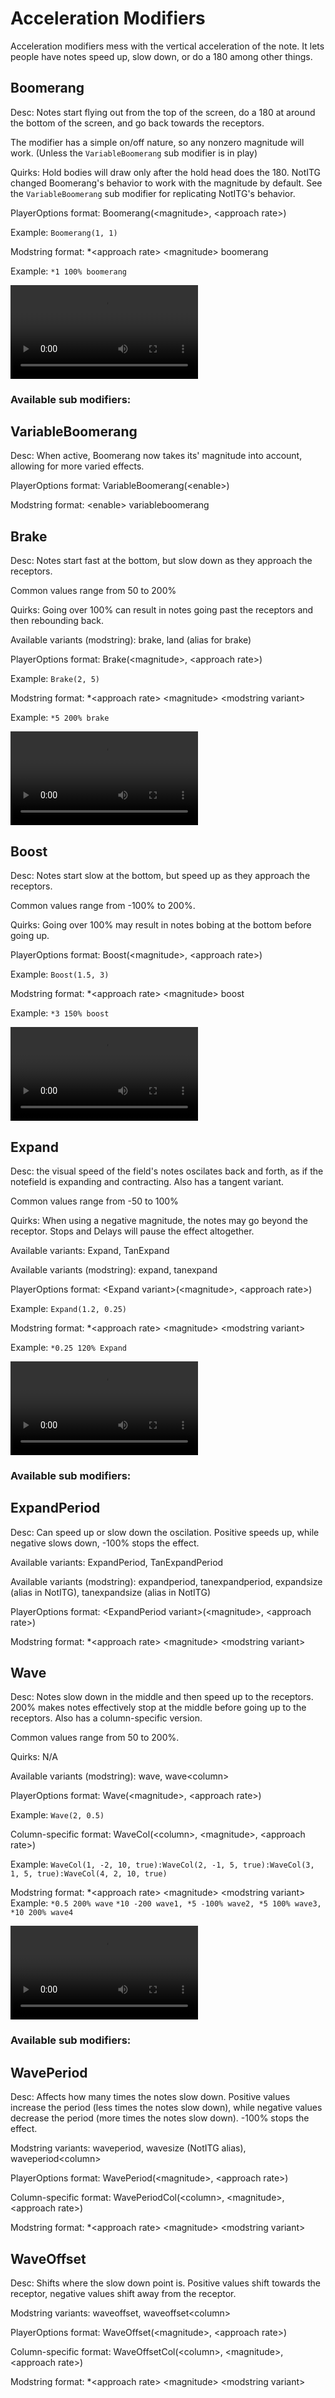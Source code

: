 # Acceleration Modifiers
Acceleration modifiers mess with the vertical acceleration of the note. It lets people have notes speed up, slow down, or do a 180 among other things.

## Boomerang
Desc: Notes start flying out from the top of the screen, do a 180 at around the bottom of the screen, and go back towards the receptors.

The modifier has a simple on/off nature, so any nonzero magnitude will work. (Unless the `VariableBoomerang` sub modifier is in play)

Quirks: Hold bodies will draw only after the hold head does the 180. NotITG changed Boomerang's behavior to work with the magnitude by default. See the `VariableBoomerang` sub modifier for replicating NotITG's behavior.

PlayerOptions format: Boomerang(\<magnitude\>, \<approach rate\>)

Example: `Boomerang(1, 1)`

Modstring format: *\<approach rate\> \<magnitude\> boomerang

Example: `*1 100% boomerang`

<video src="/vid/boomerang.webm" controls="">Boomerang video example</video>

### Available sub modifiers:
## VariableBoomerang
Desc: When active, Boomerang now takes its' magnitude into account, allowing for more varied effects.

PlayerOptions format: VariableBoomerang(\<enable\>)

Modstring format: \<enable\> variableboomerang


## Brake
Desc: Notes start fast at the bottom, but slow down as they approach the receptors.

Common values range from 50 to 200%

Quirks: Going over 100% can result in notes going past the receptors and then rebounding back.

Available variants (modstring): brake, land (alias for brake)

PlayerOptions format: Brake(\<magnitude\>, \<approach rate\>)

Example: `Brake(2, 5)`

Modstring format: *\<approach rate\> \<magnitude\> \<modstring variant\>

Example: `*5 200% brake`

<video src="/vid/brake.webm" controls="">Brake video example</video>

## Boost
Desc: Notes start slow at the bottom, but speed up as they approach the receptors.

Common values range from -100% to 200%.

Quirks: Going over 100% may result in notes bobing at the bottom before going up.

PlayerOptions format: Boost(\<magnitude\>, \<approach rate\>)

Example: `Boost(1.5, 3)`

Modstring format: *\<approach rate\> \<magnitude\> boost

Example: `*3 150% boost`

<video src="/vid/boost.webm" controls="">Boost video example</video>

## Expand
Desc: the visual speed of the field's notes oscilates back and forth, as if the notefield is expanding and contracting. Also has a tangent variant.

Common values range from -50 to 100%

Quirks: When using a negative magnitude, the notes may go beyond the receptor. Stops and Delays will pause the effect altogether.

Available variants: Expand, TanExpand

Available variants (modstring): expand, tanexpand

PlayerOptions format: \<Expand variant\>(\<magnitude\>, \<approach rate\>)

Example: `Expand(1.2, 0.25)`

Modstring format: *\<approach rate\> \<magnitude\> \<modstring variant\>

Example: `*0.25 120% Expand`

<video src="/vid/expand.webm" controls="">Expand video example</video>

### Available sub modifiers:
## ExpandPeriod
Desc: Can speed up or slow down the oscilation. Positive speeds up, while negative slows down, -100% stops the effect.

Available variants: ExpandPeriod, TanExpandPeriod

Available variants (modstring): expandperiod, tanexpandperiod, expandsize (alias in NotITG), tanexpandsize (alias in NotITG)

PlayerOptions format: \<ExpandPeriod variant\>(\<magnitude\>, \<approach rate\>)

Modstring format: *\<approach rate\> \<magnitude\> \<modstring variant\>


## Wave
Desc: Notes slow down in the middle and then speed up to the receptors. 200% makes notes effectively stop at the middle before going up to the receptors. Also has a column-specific version.

Common values range from 50 to 200%.

Quirks: N/A

Available variants (modstring): wave, wave\<column\>

PlayerOptions format: Wave(\<magnitude\>, \<approach rate\>)

Example: `Wave(2, 0.5)`

Column-specific format: WaveCol(\<column\>, \<magnitude\>, \<approach rate\>)

Example: `WaveCol(1, -2, 10, true):WaveCol(2, -1, 5, true):WaveCol(3, 1, 5, true):WaveCol(4, 2, 10, true)`

Modstring format: *\<approach rate\> \<magnitude\> \<modstring variant\>
Example: `*0.5 200% wave` `*10 -200 wave1, *5 -100% wave2, *5 100% wave3, *10 200% wave4`

<video src="/vid/wave.webm" controls="">Wave video example</video>

### Available sub modifiers:
## WavePeriod
Desc: Affects how many times the notes slow down. Positive values increase the period (less times the notes slow down), while negative values decrease the period (more times the notes slow down). -100% stops the effect.

Modstring variants: waveperiod, wavesize (NotITG alias), waveperiod\<column\>

PlayerOptions format: WavePeriod(\<magnitude\>, \<approach rate\>)

Column-specific format: WavePeriodCol(\<column\>, \<magnitude\>, \<approach rate\>)

Modstring format: *\<approach rate\> \<magnitude\> \<modstring variant\>

## WaveOffset
Desc: Shifts where the slow down point is. Positive values shift towards the receptor, negative values shift away from the receptor.

Modstring variants: waveoffset, waveoffset\<column\>

PlayerOptions format: WaveOffset(\<magnitude\>, \<approach rate\>)

Column-specific format: WaveOffsetCol(\<column\>, \<magnitude\>, \<approach rate\>)

Modstring format: *\<approach rate\> \<magnitude\> \<modstring variant\>